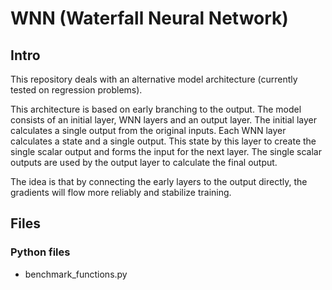 # WNN (Waterfall Neural Network)
## Intro
This repository deals with an alternative model architecture (currently tested on regression problems). 

This architecture is based on early branching to the output. The model consists of an initial layer, WNN layers and an output layer. The initial layer calculates a single output from the original inputs. Each WNN layer calculates a state and a single output. This state by this layer to create the single scalar output and forms the input for the next layer. The single scalar outputs are used by the output layer to calculate the final output.

The idea is that by connecting the early layers to the output directly, the gradients will flow more reliably and stabilize training. 

## Files
### Python files
- benchmark_functions.py

